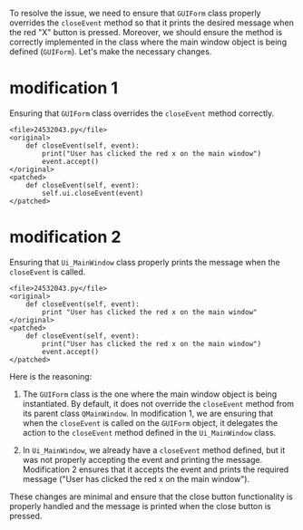 To resolve the issue, we need to ensure that `GUIForm` class properly overrides the `closeEvent` method so that it prints the desired message when the red "X" button is pressed. Moreover, we should ensure the method is correctly implemented in the class where the main window object is being defined (`GUIForm`). Let's make the necessary changes.

# modification 1
Ensuring that `GUIForm` class overrides the `closeEvent` method correctly.

```
<file>24532043.py</file>
<original>
    def closeEvent(self, event):
        print("User has clicked the red x on the main window")
        event.accept()
</original>
<patched>
    def closeEvent(self, event):
        self.ui.closeEvent(event)
</patched>
```

# modification 2
Ensuring that `Ui_MainWindow` class properly prints the message when the `closeEvent` is called.

```
<file>24532043.py</file>
<original>
    def closeEvent(self, event):
        print "User has clicked the red x on the main window"
</original>
<patched>
    def closeEvent(self, event):
        print("User has clicked the red x on the main window")
        event.accept()
</patched>
```

Here is the reasoning:

1. The `GUIForm` class is the one where the main window object is being instantiated. By default, it does not override the `closeEvent` method from its parent class `QMainWindow`. In modification 1, we are ensuring that when the `closeEvent` is called on the `GUIForm` object, it delegates the action to the `closeEvent` method defined in the `Ui_MainWindow` class.
   
2. In `Ui_MainWindow`, we already have a `closeEvent` method defined, but it was not properly accepting the event and printing the message. Modification 2 ensures that it accepts the event and prints the required message ("User has clicked the red x on the main window").

These changes are minimal and ensure that the close button functionality is properly handled and the message is printed when the close button is pressed.